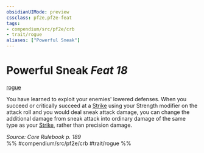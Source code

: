 ```yaml
---
obsidianUIMode: preview
cssclass: pf2e,pf2e-feat
tags:
- compendium/src/pf2e/crb
- trait/rogue
aliases: ["Powerful Sneak"]
---
```

# Powerful Sneak  *Feat 18*  
[rogue](/rules/traits/rogue.md)  


You have learned to exploit your enemies' lowered defenses. When you succeed or critically succeed at a [Strike](/rules/actions/strike.md) using your Strength modifier on the attack roll and you would deal sneak attack damage, you can change the additional damage from sneak attack into ordinary damage of the same type as your [Strike](/rules/actions/strike.md), rather than precision damage.

*Source: Core Rulebook p. 189*  
%% #compendium/src/pf2e/crb #trait/rogue %%